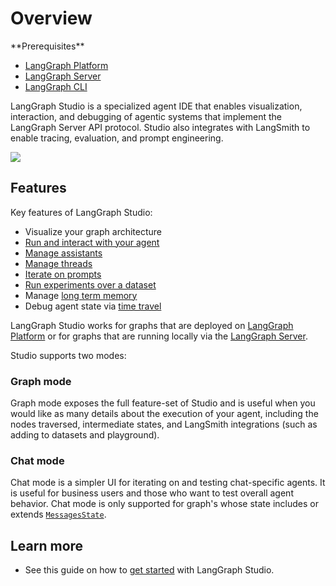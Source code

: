 # Overview

<Info>
  **Prerequisites**

  * [LangGraph Platform](/langgraph-platform/index)
  * [LangGraph Server](/langgraph-platform/langgraph-server)
  * [LangGraph CLI](/langgraph-platform/langgraph-cli)
</Info>

LangGraph Studio is a specialized agent IDE that enables visualization, interaction, and debugging of agentic systems that implement the LangGraph Server API protocol. Studio also integrates with LangSmith to enable tracing, evaluation, and prompt engineering.

![](https://mintlify.s3.us-west-1.amazonaws.com/langchain-5e9cc07a/langgraph-platform/images/lg-platform.png)

## Features

Key features of LangGraph Studio:

* Visualize your graph architecture
* [Run and interact with your agent](/langgraph-platform/invoke-studio)
* [Manage assistants](/langgraph-platform/manage-assistants-studio)
* [Manage threads](/langgraph-platform/threads-studio)
* [Iterate on prompts](/langgraph-platform/iterate-graph-studio)
* [Run experiments over a dataset](/langgraph-platform/run-evals-studio)
* Manage [long term memory](https://langchain-ai.github.io/langgraph/concepts/memory/)
* Debug agent state via [time travel](https://langchain-ai.github.io/langgraph/concepts/time-travel/)

LangGraph Studio works for graphs that are deployed on [LangGraph Platform](/langgraph-platform/deployment-quickstart) or for graphs that are running locally via the [LangGraph Server](/langgraph-platform/local-server).

Studio supports two modes:

### Graph mode

Graph mode exposes the full feature-set of Studio and is useful when you would like as many details about the execution of your agent, including the nodes traversed, intermediate states, and LangSmith integrations (such as adding to datasets and playground).

### Chat mode

Chat mode is a simpler UI for iterating on and testing chat-specific agents. It is useful for business users and those who want to test overall agent behavior. Chat mode is only supported for graph's whose state includes or extends [`MessagesState`](https://langchain-ai.github.io/langgraph/how-tos/graph-api/#messagesstate).

## Learn more

* See this guide on how to [get started](/langgraph-platform/quick-start-studio) with LangGraph Studio.